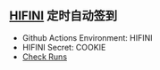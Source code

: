 ## [HIFINI](https://www.hifini.com/) 定时自动签到

- Github Actions Environment: HIFINI
- HIFINI Secret: COOKIE
- [Check Runs](https://github.com/ewigl/hifini-auto-checkin/actions/workflows/Checkin.yml)
